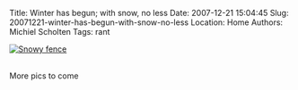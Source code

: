 Title: Winter has begun; with snow, no less
Date: 2007-12-21 15:04:45
Slug: 20071221-winter-has-begun-with-snow-no-less
Location: Home
Authors: Michiel Scholten
Tags: rant

<div class="content-image"><div><a href="http://aquariusoft.org/gallery/v/photographs/pic-a-day/tryout/fence.jpg.html"><img src="http://aquariusoft.org/gallery/d/4568-2/fence.jpg" alt="Snowy fence" title="Snowy fence" /></a></div></div>
<br style="clear: both;" />

<p>More pics to come</p>